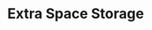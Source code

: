 ---
title: "Extra Space Storage"
url: /tempe/extra-space-storage-east-university-drive/
shop: storage rental
---